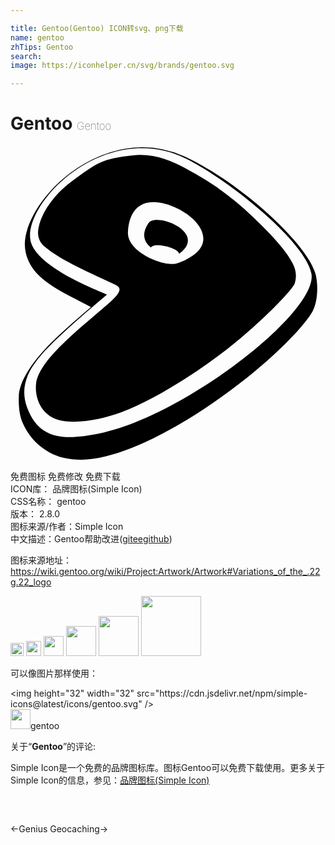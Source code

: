 ```yaml
---

title: Gentoo(Gentoo) ICON转svg、png下载
name: gentoo
zhTips: Gentoo
search: 
image: https://iconhelper.cn/svg/brands/gentoo.svg

---
```


# Gentoo  <small style="font-size: 60%;font-weight: 100">Gentoo</small>

<div id="svg" class="svg-wrap">
<svg role="img" viewBox="0 0 24 24" xmlns="http://www.w3.org/2000/svg"><title>Gentoo icon</title><path d="M9.956.097a7.252 7.252 0 0 0-1.25.115C4.397 1 1.365 4.73 1.107 7.186c-.125 1.205.525 2.108.883 2.506.969 1.076 2.9 1.898 4.141 2.58-1.795 1.53-2.618 2.277-3.429 3.128-1.214 1.274-2.067 2.676-2.07 3.68 0 .323-.053 1.355.368 2.17.158.306.608 1.327 1.964 2.092.867.49 2.102.67 3.31.497 3.742-.534 8.753-3.707 12.328-6.662 2.279-1.884 3.945-3.709 4.426-4.607.388-.725.431-2.026.206-2.843-.64-2.318-5.84-7.067-10.091-8.978A7.761 7.761 0 0 0 9.956.097zm-.007.067a7.341 7.341 0 0 1 3.317.749c3.433 1.687 9.233 6.43 9.661 8.814.53 2.948-9.852 10.929-16.167 12.174-2.45.481-4.539.613-5.492-1.975-.826-2.243.776-3.884 3.135-6.04.98-.895 1.76-1.564 2.935-2.556.065-.068-5.66-2.042-5.842-4.308C1.307 4.693 4.995.394 9.716.172c.078-.004.155-.007.233-.008zM9.838.68a5.602 5.602 0 0 0-.502.031c-2.319.244-2.763.543-4.864 2.132-.704.533-2 1.829-2.331 3.366-.127.586.023 1.091.444 1.446 1.35 1.135 3.61 2.056 5.465 2.947.543.26.184.733-.692 1.492-2.21 1.913-5.198 4.242-5.407 6.017-.098.836.188 1.972 1.203 2.554 1.186.679 3.647.236 5.291-.376 2.402-.895 5.557-2.869 8.062-4.809 2.604-2.018 5.026-4.58 5.146-4.998.147-.513.132-.988-.152-1.533-.445-.855-1.041-1.491-1.681-2.203-1.718-1.81-3.534-3.401-5.708-4.62-1.423-.798-2.69-1.47-4.274-1.446zm1.066 3.594c.542 0 1.167.171 1.838.496 1.675.81 3.395 2.937-.015 4.161-.927.333-3.869-.818-3.779-2.388.089-1.558.847-2.27 1.956-2.269zm.283 1.356c-.315-.002-.571.078-.689.26-.552.855-.3 1.461.211 1.848.19-.454 2.138.042 2.13.468.02-.01.04-.02.055-.032 1.69-1.272-.468-2.536-1.707-2.544z"/></svg>
</div>
<detail full-name='gentoo'></detail>

<div class="detail-page">
<p>
<span><span class="badge-success badge">免费图标</span> <span class="badge-success badge">免费修改</span>  <span class="badge-success badge">免费下载</span> </span>
<br/>
<span>
ICON库：
<span class="badge-secondary badge">品牌图标(Simple Icon)</span> 
</span>
<br/>
<span>
CSS名称：
<span class="badge-secondary badge">gentoo</span> 
</span>

<br/>
<span>
版本：
<span class="badge-secondary badge">2.8.0</span> 
</span>
<br/>
<span>图标来源/作者：<span class="badge-light badge">Simple Icon</span></span> 
<br/>
<span class="zh-detail">中文描述：<span class="badge-primary badge">Gentoo</span><span class="help-link"><span>帮助改进</span>(<a href="https://gitee.com/liuwave/icon-helper/edit/master/json/brands/gentoo.json" target="_blank" rel="noopener noreferrer">gitee</a><a href="https://github.com/liuwave/icon-helper/edit/master/json/brands/gentoo.json" target="_blank" rel="noopener noreferrer">github</a></span>)</span><br/>
</p>
</div><div class="description description alert alert-light"><p>图标来源地址：<a href="https://wiki.gentoo.org/wiki/Project:Artwork/Artwork#Variations_of_the_.22g.22_logo" target="_blank" rel="noopener noreferrer">https://wiki.gentoo.org/wiki/Project:Artwork/Artwork#Variations_of_the_.22g.22_logo</a></p></div>
<div class="alert alert-dark">
<img height="21" width="21" src="https://cdn.jsdelivr.net/npm/simple-icons@latest/icons/gentoo.svg" />
<img height="24" width="24" src="https://cdn.jsdelivr.net/npm/simple-icons@latest/icons/gentoo.svg" />
<img height="32" width="32" src="https://cdn.jsdelivr.net/npm/simple-icons@latest/icons/gentoo.svg" />
<img height="48" width="48" src="https://cdn.jsdelivr.net/npm/simple-icons@latest/icons/gentoo.svg" />
<img height="64" width="64" src="https://cdn.jsdelivr.net/npm/simple-icons@latest/icons/gentoo.svg" />
<img height="96" width="96" src="https://cdn.jsdelivr.net/npm/simple-icons@latest/icons/gentoo.svg" />

</div>
<div>
  <p>可以像图片那样使用：    
  </p>
  <div class="alert alert-primary" style="font-size: 14px">
    &lt;img height="32" width="32" src="https://cdn.jsdelivr.net/npm/simple-icons@latest/icons/gentoo.svg" /&gt;
    <copy-btn content='<img height="32" width="32" src="https://cdn.jsdelivr.net/npm/simple-icons@latest/icons/gentoo.svg" />'></copy-btn>
  </div>
  <div class="alert alert-secondary">
    <img height="32" width="32" src="https://cdn.jsdelivr.net/npm/simple-icons@latest/icons/gentoo.svg" />gentoo
    <copy-btn content="gentoo" btn-title="复制图标名称"></copy-btn>
  </div>
</div>
<div class="icon-detail__container">
<p>关于“<b>Gentoo</b>”的评论:</p>
</div>
<Vssue title="关于“Gentoo”的评论" />
<div><p>Simple Icon是一个免费的品牌图标库。图标Gentoo可以免费下载使用。更多关于  Simple Icon的信息，参见：<a target="_blank" href="https://iconhelper.cn/brands.html">品牌图标(Simple Icon)</a>
</p></div>


<div style="padding:2rem 0 " class="page-nav"><p class="inner"><span class="prev">←<router-link to="/icon/genius.html">Genius</router-link></span> <span class="next"><router-link to="/icon/geocaching.html">Geocaching</router-link>→</span></p></div>
